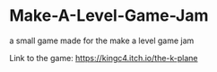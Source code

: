 # Make-A-Level-Game-Jam
a small game made for the make a level game jam

Link to the game: https://kingc4.itch.io/the-k-plane
